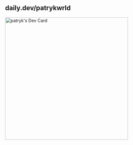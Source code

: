 ## daily.dev/patrykwrld
<a href="https://app.daily.dev/patrykwrld"><img src="https://api.daily.dev/devcards/995b6d47d68f4eebabeab99e07c86624.png?r=ol0" width="400" alt="patryk's Dev Card"/></a>
<!--
**patrykwrld/patrykwrld** is a ✨ _special_ ✨ repository because its `README.md` (this file) appears on your GitHub profile.

Here are some ideas to get you started:

- 🔭 I’m currently working on ...
- 🌱 I’m currently learning ...
- 👯 I’m looking to collaborate on ...
- 🤔 I’m looking for help with ...
- 💬 Ask me about ...
- 📫 How to reach me: ...
- 😄 Pronouns: ...
- ⚡ Fun fact: ...
-->
